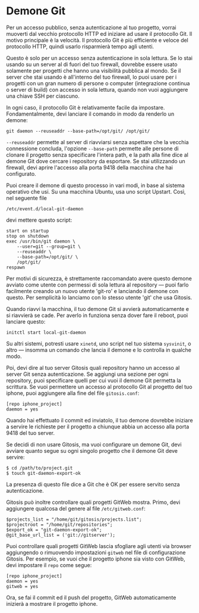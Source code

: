 # Demone Git

Per un accesso pubblico, senza autenticazione al tuo progetto, vorrai muoverti dal vecchio protocollo HTTP ed iniziare ad usare il protocollo Git. Il motivo principale è la velocità. Il protocollo Git è più efficiente e veloce del protocollo HTTP, quindi usarlo risparmierà tempo agli utenti.

Questo è solo per un accesso senza autenticazione in sola lettura. Se lo stai usando su un server al di fuori del tuo firewall, dovrebbe essere usato solamente per progetti che hanno una visibilità pubblica al mondo. Se il server che stai usando è all'interno del tuo firewall, lo puoi usare per i progetti con un gran numero di persone o computer (integrazione continua o server di build) con accesso in sola lettura, quando non vuoi aggiungere una chiave SSH per ciascuno.

In ogni caso, il protocollo Git è relativamente facile da impostare. Fondamentalmente, devi lanciare il comando in modo da renderlo un demone:

	git daemon --reuseaddr --base-path=/opt/git/ /opt/git/

`--reuseaddr` permette al server di riavviarsi senza aspettare che la vecchia connessione concluda, l'opzione `--base-path` permette alle persone di clonare il progetto senza specificare l'intera path, e la path alla fine dice al demone Git dove cercare i repository da esportare. Se stai utilizzando un firewall, devi aprire l'accesso alla porta 9418 della macchina che hai configurato.

Puoi creare il demone di questo processo in vari modi, in base al sistema operativo che usi. Su una macchina Ubuntu, usa uno script Upstart. Così, nel seguente file

	/etc/event.d/local-git-daemon

devi mettere questo script:

	start on startup
	stop on shutdown
	exec /usr/bin/git daemon \
	    --user=git --group=git \
	    --reuseaddr \
	    --base-path=/opt/git/ \
	    /opt/git/
	respawn

Per motivi di sicurezza, è strettamente raccomandato avere questo demone avviato come utente con permessi di sola lettura al repository — puoi farlo facilmente creando un nuovo utente 'git-ro' e lanciando il demone con questo. Per semplicità lo lanciamo con lo stesso utente 'git' che usa Gitosis.

Quando riavvi la macchina, il tuo demone Git si avvierà automaticamente e si riavvierà se cade. Per averlo in funziona senza dover fare il reboot, puoi lanciare questo:

	initctl start local-git-daemon

Su altri sistemi, potresti usare `xinetd`, uno script nel tuo sistema `sysvinit`, o altro — insomma un comando che lancia il demone e lo controlla in qualche modo.

Poi, devi dire al tuo server Gitosis quali repository hanno un accesso al server Git senza autenticazione. Se aggiungi una sezione per ogni repository, puoi specificare quelli per cui vuoi il demone Git permetta la scrittura. Se vuoi permettere un accesso al protocollo Git al progetto del tuo iphone, puoi aggiungere alla fine del file `gitosis.conf`:

	[repo iphone_project]
	daemon = yes

Quando hai effettuato il commit ed inviatolo, il tuo demone dovrebbe iniziare a servire le richieste per il progetto a chiunque abbia un accesso alla porta 9418 del tuo server.

Se decidi di non usare Gitosis, ma vuoi configurare un demone Git, devi avviare quanto segue su ogni singolo progetto che il demone Git deve servire:

	$ cd /path/to/project.git
	$ touch git-daemon-export-ok

La presenza di questo file dice a Git che è OK per essere servito senza autenticazione.

Gitosis può inoltre controllare quali progetti GitWeb mostra. Primo, devi aggiungere qualcosa del genere al file `/etc/gitweb.conf`:

	$projects_list = "/home/git/gitosis/projects.list";
	$projectroot = "/home/git/repositories";
	$export_ok = "git-daemon-export-ok";
	@git_base_url_list = ('git://gitserver');

Puoi controllare quali progetti GitWeb lascia sfogliare agli utenti via browser aggiungendo o rimuovendo impostazioni `gitweb` nel file di configurazione Gitosis. Per esempio, se vuoi che il progetto iphone sia visto con GitWeb, devi impostare il `repo` come segue:

	[repo iphone_project]
	daemon = yes
	gitweb = yes

Ora, se fai il commit ed il push del progetto, GitWeb automaticamente inizierà a mostrare il progetto iphone.
